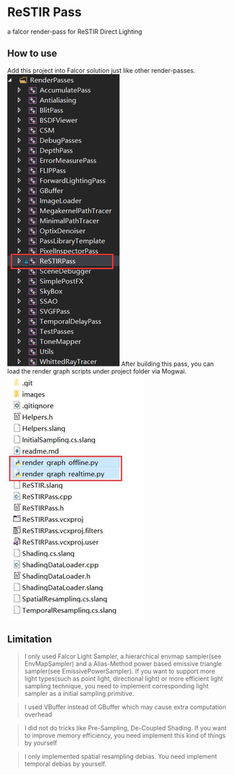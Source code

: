 # ReSTIR Pass

a falcor render-pass for ReSTIR Direct Lighting

## How to use

Add this project into Falcor solution just like other render-passes.
![file-tree-layout](images/layout.png)
After building this pass, you can load the render graph scripts under project folder via Mogwai.
![file-tree-layout](images/rendergraph.jpg)
## Limitation

> I only used Falcor Light Sampler, a hierarchical envmap sampler(see EnvMapSampler) and a Alias-Method power based emissive triangle sampler(see EmissivePowerSampler). If you want to support more light types(such as point light, directional light) or more efficient light sampling technique, you need to implement corresponding light sampler as a initial sampling primitive.

> I used VBuffer instead of GBuffer which may cause extra computation overhead

> I did not do tricks like Pre-Sampling, De-Coupled Shading. If you want to improve memory efficiency, you need implement this kind of things by yourself

> I only implemented spatial resampling debias. You need implement temporal debias by yourself.